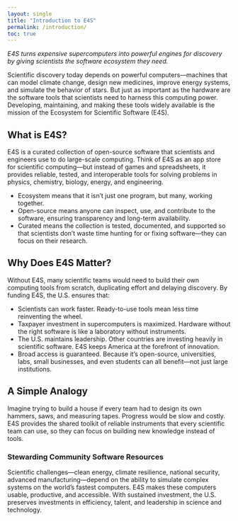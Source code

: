 ```yaml
---
layout: single
title: "Introduction to E4S"
permalink: /introduction/
toc: true
---
```


_E4S turns expensive supercomputers into powerful engines for discovery by giving scientists the software ecosystem they need._

Scientific discovery today depends on powerful computers—machines that can model climate change, design new medicines, improve energy systems, and simulate the behavior of stars. But just as important as the hardware are the software tools that scientists need to harness this computing power. Developing, maintaining, and making these tools widely available is the mission of the Ecosystem for Scientific Software (E4S).

## What is E4S?

E4S is a curated collection of open-source software that scientists and engineers use to do large-scale computing.
Think of E4S as an app store for scientific computing—but instead of games and spreadsheets, it provides reliable, tested, and interoperable tools for solving problems in physics, chemistry, biology, energy, and engineering.
- Ecosystem means that it isn’t just one program, but many, working together.
- Open-source means anyone can inspect, use, and contribute to the software, ensuring transparency and long-term availability.
- Curated means the collection is tested, documented, and supported so that scientists don’t waste time hunting for or fixing software—they can focus on their research.

## Why Does E4S Matter?

Without E4S, many scientific teams would need to build their own computing tools from scratch, duplicating effort and delaying discovery. By funding E4S, the U.S. ensures that:
- Scientists can work faster. Ready-to-use tools mean less time reinventing the wheel.
- Taxpayer investment in supercomputers is maximized. Hardware without the right software is like a laboratory without instruments.
- The U.S. maintains leadership. Other countries are investing heavily in scientific software. E4S keeps America at the forefront of innovation.
- Broad access is guaranteed. Because it’s open-source, universities, labs, small businesses, and even students can all benefit—not just large institutions.

## A Simple Analogy

Imagine trying to build a house if every team had to design its own hammers, saws, and measuring tapes. Progress would be slow and costly.
E4S provides the shared toolkit of reliable instruments that every scientific team can use, so they can focus on building new knowledge instead of tools.

### Stewarding Community Software Resources

Scientific challenges—clean energy, climate resilience, national security, advanced manufacturing—depend on the ability to simulate complex systems on the world’s fastest computers.
E4S makes these computers usable, productive, and accessible. With sustained investment, the U.S. preserves investments in efficiency, talent, and leadership in science and technology.